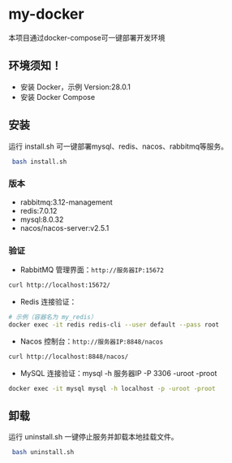 # my-docker
本项目通过docker-compose可一键部署开发环境

## 环境须知！
- 安装 Docker，示例 Version:28.0.1
- 安装 Docker Compose

## 安装
运行 install.sh 可一键部署mysql、redis、nacos、rabbitmq等服务。
``` bash
 bash install.sh                     
```

### 版本
- rabbitmq:3.12-management
- redis:7.0.12
- mysql:8.0.32
- nacos/nacos-server:v2.5.1

### 验证
- RabbitMQ 管理界面：`http://服务器IP:15672`
```bash
curl http://localhost:15672/
```
- Redis 连接验证：
```bash
# 示例（容器名为 my_redis）
docker exec -it redis redis-cli --user default --pass root
```
- Nacos 控制台：`http://服务器IP:8848/nacos`
```bash
curl http://localhost:8848/nacos/
```
- MySQL 连接验证：mysql -h 服务器IP -P 3306 -uroot -proot
```bash
docker exec -it mysql mysql -h localhost -p -uroot -proot
```

## 卸载
运行 uninstall.sh 一键停止服务并卸载本地挂载文件。
``` bash
 bash uninstall.sh                     
```